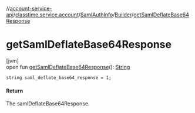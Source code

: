 //[account-service-api](../../../../index.md)/[classtime.service.account](../../index.md)/[SamlAuthInfo](../index.md)/[Builder](index.md)/[getSamlDeflateBase64Response](get-saml-deflate-base64-response.md)

# getSamlDeflateBase64Response

[jvm]\
open fun [getSamlDeflateBase64Response](get-saml-deflate-base64-response.md)(): [String](https://docs.oracle.com/javase/8/docs/api/java/lang/String.html)

`string saml_deflate_base64_response = 1;`

#### Return

The samlDeflateBase64Response.
